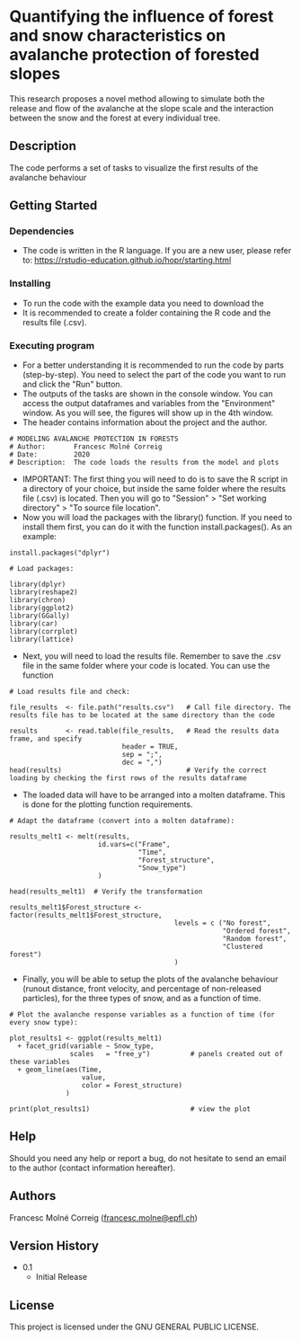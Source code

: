 # Quantifying the influence of forest and snow characteristics on avalanche protection of forested slopes

This research proposes a novel method allowing to simulate both the release and flow of the avalanche at the slope scale and the interaction between the snow and the forest at every individual tree.

## Description

The code performs a set of tasks to visualize the first results of the avalanche behaviour

## Getting Started

### Dependencies

* The code is written in the R language. If you are a new user, please refer to: https://rstudio-education.github.io/hopr/starting.html

### Installing

* To run the code with the example data you need to download the
* It is recommended to create a folder containing the R code and the results file (.csv).

### Executing program

* For a better understanding it is recommended to run the code by parts (step-by-step). You need to select the part of the code you want to run and click the "Run" button.
* The outputs of the tasks are shown in the console window. You can access the output dataframes and variables from the "Environment" window. As you will see, the figures will show up in the 4th window.
* The header contains information about the project and the author.
```
# MODELING AVALANCHE PROTECTION IN FORESTS
# Author:       Francesc Molné Correig
# Date:         2020
# Description:  The code loads the results from the model and plots
```
* IMPORTANT: The first thing you will need to do is to save the R script in a directory of your choice, but inside the same folder where the results file (.csv) is located. Then you will go to "Session" > "Set working directory" > "To source file location".
* Now you will load the packages with the library() function. If you need to install them first, you can do it with the function install.packages(). As an example:
```
install.packages("dplyr")
```

```
# Load packages:

library(dplyr)
library(reshape2)
library(chron)
library(ggplot2)
library(GGally)
library(car)
library(corrplot)
library(lattice)
```
* Next, you will need to load the results file. Remember to save the .csv file in the same folder where your code is located. You can use the function

```
# Load results file and check:

file_results  <- file.path("results.csv")   # Call file directory. The results file has to be located at the same directory than the code

results       <- read.table(file_results,   # Read the results data frame, and specify 
                            header = TRUE, 
                            sep = ";", 
                            dec = ",")
head(results)                               # Verify the correct loading by checking the first rows of the results dataframe
```
* The loaded data will have to be arranged into a molten dataframe. This is done for the plotting function requirements. 

```
# Adapt the dataframe (convert into a molten dataframe):

results_melt1 <- melt(results, 
                      id.vars=c("Frame", 
                                "Time", 
                                "Forest_structure", 
                                "Snow_type")
                      )

head(results_melt1)  # Verify the transformation

results_melt1$Forest_structure <- factor(results_melt1$Forest_structure, 
                                         levels = c ("No forest", 
                                                     "Ordered forest", 
                                                     "Random forest", 
                                                     "Clustered forest")
                                         )
```
* Finally, you will be able to setup the plots of the avalanche behaviour (runout distance, front velocity, and percentage of non-released particles), for the three types of snow, and as a function of time.

```
# Plot the avalanche response variables as a function of time (for every snow type):

plot_results1 <- ggplot(results_melt1)     
  + facet_grid(variable ~ Snow_type, 
               scales   = "free_y")          # panels created out of these variables
  + geom_line(aes(Time, 
                  value, 
                  color = Forest_structure)
              )     

print(plot_results1)                         # view the plot
```
## Help

Should you need any help or report a bug, do not hesitate to send an email to the author (contact information hereafter).

## Authors

Francesc Molné Correig (francesc.molne@epfl.ch)

## Version History

* 0.1
    * Initial Release

## License

This project is licensed under the GNU GENERAL PUBLIC LICENSE.
